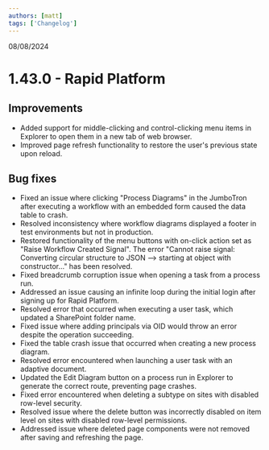 ```yaml
---
authors: [matt]
tags: ['Changelog']
---
```


08/08/2024

# 1.43.0 - Rapid Platform

## Improvements

- Added support for middle-clicking and control-clicking menu items in Explorer to open them in a new tab of web browser.
- Improved page refresh functionality to restore the user's previous state upon reload.

## Bug fixes

- Fixed an issue where clicking "Process Diagrams" in the JumboTron after executing a workflow with an embedded form caused the data table to crash.  
- Resolved inconsistency where workflow diagrams displayed a footer in test environments but not in production.
- Restored functionality of the menu buttons with on-click action set as "Raise Workflow Created Signal". The error "Cannot raise signal: Converting circular structure to JSON --> starting at object with constructor..." has been resolved.
- Fixed breadcrumb corruption issue when opening a task from a process run.
- Addressed an issue causing an infinite loop during the initial login after signing up for Rapid Platform.
- Resolved error that occurred when executing a user task, which updated a SharePoint folder name.
- Fixed issue where adding principals via OID would throw an error despite the operation succeeding.
- Fixed the table crash issue that occurred when creating a new process diagram.
- Resolved error encountered when launching a user task with an adaptive document.
- Updated the Edit Diagram button on a process run in Explorer to generate the correct route, preventing page crashes.
- Fixed error encountered when deleting a subtype on sites with disabled row-level security.
- Resolved issue where the delete button was incorrectly disabled on item level on sites with disabled row-level permissions.
- Addressed issue where deleted page components were not removed after saving and refreshing the page.